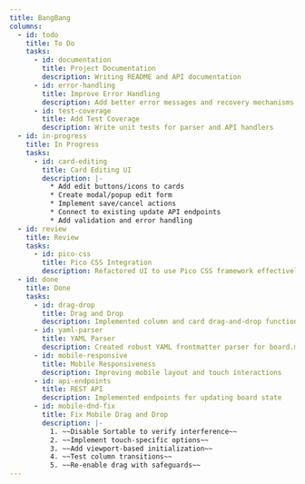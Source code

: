 ```yaml
---
title: BangBang
columns:
  - id: todo
    title: To Do
    tasks:
      - id: documentation
        title: Project Documentation
        description: Writing README and API documentation
      - id: error-handling
        title: Improve Error Handling
        description: Add better error messages and recovery mechanisms
      - id: test-coverage
        title: Add Test Coverage
        description: Write unit tests for parser and API handlers
  - id: in-progress
    title: In Progress
    tasks:
      - id: card-editing
        title: Card Editing UI
        description: |-
          * Add edit buttons/icons to cards
          * Create modal/popup edit form
          * Implement save/cancel actions
          * Connect to existing update API endpoints
          * Add validation and error handling
  - id: review
    title: Review
    tasks:
      - id: pico-css
        title: Pico CSS Integration
        description: Refactored UI to use Pico CSS framework effectively. yay!
  - id: done
    title: Done
    tasks:
      - id: drag-drop
        title: Drag and Drop
        description: Implemented column and card drag-and-drop functionality
      - id: yaml-parser
        title: YAML Parser
        description: Created robust YAML frontmatter parser for board.md
      - id: mobile-responsive
        title: Mobile Responsiveness
        description: Improving mobile layout and touch interactions
      - id: api-endpoints
        title: REST API
        description: Implemented endpoints for updating board state
      - id: mobile-dnd-fix
        title: Fix Mobile Drag and Drop
        description: |-
          1. ~~Disable Sortable to verify interference~~
          2. ~~Implement touch-specific options~~
          3. ~~Add viewport-based initialization~~
          4. ~~Test column transitions~~
          5. ~~Re-enable drag with safeguards~~
---
```

